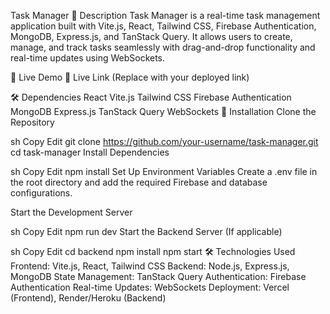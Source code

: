 Task Manager
🔹 Description
Task Manager is a real-time task management application built with Vite.js, React, Tailwind CSS, Firebase Authentication, MongoDB, Express.js, and TanStack Query. It allows users to create, manage, and track tasks seamlessly with drag-and-drop functionality and real-time updates using WebSockets.

🔗 Live Demo
🔗 Live Link (Replace with your deployed link)

🛠️ Dependencies
React
Vite.js
Tailwind CSS
Firebase Authentication
MongoDB
Express.js
TanStack Query
WebSockets
🚀 Installation
Clone the Repository

sh
Copy
Edit
git clone https://github.com/your-username/task-manager.git
cd task-manager
Install Dependencies

sh
Copy
Edit
npm install
Set Up Environment Variables
Create a .env file in the root directory and add the required Firebase and database configurations.

Start the Development Server

sh
Copy
Edit
npm run dev
Start the Backend Server (If applicable)

sh
Copy
Edit
cd backend
npm install
npm start
🛠️ Technologies Used
Frontend: Vite.js, React, Tailwind CSS
Backend: Node.js, Express.js, MongoDB
State Management: TanStack Query
Authentication: Firebase Authentication
Real-time Updates: WebSockets
Deployment: Vercel (Frontend), Render/Heroku (Backend)